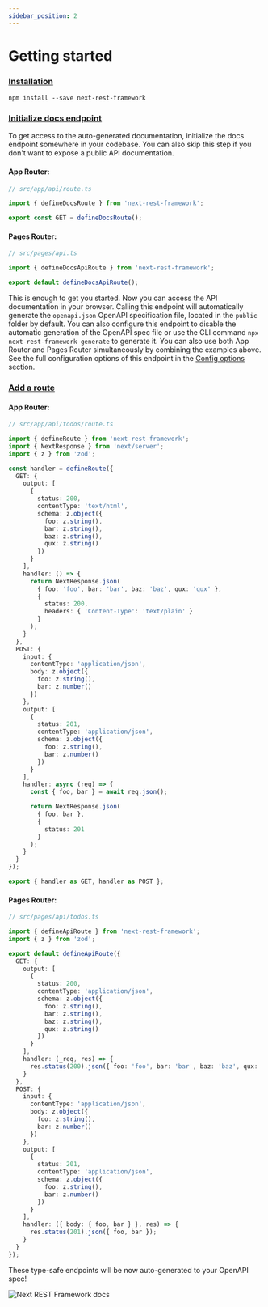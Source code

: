 ```yaml
---
sidebar_position: 2
---
```


# Getting started

### [Installation](#installation)

```
npm install --save next-rest-framework
```

### [Initialize docs endpoint](#initialize-docs-endpoint)

To get access to the auto-generated documentation, initialize the docs endpoint somewhere in your codebase. You can also skip this step if you don't want to expose a public API documentation.

#### App Router:

```typescript
// src/app/api/route.ts

import { defineDocsRoute } from 'next-rest-framework';

export const GET = defineDocsRoute();
```

#### Pages Router:

```typescript
// src/pages/api.ts

import { defineDocsApiRoute } from 'next-rest-framework';

export default defineDocsApiRoute();
```

This is enough to get you started. Now you can access the API documentation in your browser. Calling this endpoint will automatically generate the `openapi.json` OpenAPI specification file, located in the `public` folder by default. You can also configure this endpoint to disable the automatic generation of the OpenAPI spec file or use the CLI command `npx next-rest-framework generate` to generate it. You can also use both App Router and Pages Router simultaneously by combining the examples above. See the full configuration options of this endpoint in the [Config options](/docs/api-reference#config-options) section.

### [Add a route](#add-a-route)

#### App Router:

```typescript
// src/app/api/todos/route.ts

import { defineRoute } from 'next-rest-framework';
import { NextResponse } from 'next/server';
import { z } from 'zod';

const handler = defineRoute({
  GET: {
    output: [
      {
        status: 200,
        contentType: 'text/html',
        schema: z.object({
          foo: z.string(),
          bar: z.string(),
          baz: z.string(),
          qux: z.string()
        })
      }
    ],
    handler: () => {
      return NextResponse.json(
        { foo: 'foo', bar: 'bar', baz: 'baz', qux: 'qux' },
        {
          status: 200,
          headers: { 'Content-Type': 'text/plain' }
        }
      );
    }
  },
  POST: {
    input: {
      contentType: 'application/json',
      body: z.object({
        foo: z.string(),
        bar: z.number()
      })
    },
    output: [
      {
        status: 201,
        contentType: 'application/json',
        schema: z.object({
          foo: z.string(),
          bar: z.number()
        })
      }
    ],
    handler: async (req) => {
      const { foo, bar } = await req.json();

      return NextResponse.json(
        { foo, bar },
        {
          status: 201
        }
      );
    }
  }
});

export { handler as GET, handler as POST };
```

#### Pages Router:

```typescript
// src/pages/api/todos.ts

import { defineApiRoute } from 'next-rest-framework';
import { z } from 'zod';

export default defineApiRoute({
  GET: {
    output: [
      {
        status: 200,
        contentType: 'application/json',
        schema: z.object({
          foo: z.string(),
          bar: z.string(),
          baz: z.string(),
          qux: z.string()
        })
      }
    ],
    handler: (_req, res) => {
      res.status(200).json({ foo: 'foo', bar: 'bar', baz: 'baz', qux: 'qux' });
    }
  },
  POST: {
    input: {
      contentType: 'application/json',
      body: z.object({
        foo: z.string(),
        bar: z.number()
      })
    },
    output: [
      {
        status: 201,
        contentType: 'application/json',
        schema: z.object({
          foo: z.string(),
          bar: z.number()
        })
      }
    ],
    handler: ({ body: { foo, bar } }, res) => {
      res.status(201).json({ foo, bar });
    }
  }
});
```

These type-safe endpoints will be now auto-generated to your OpenAPI spec!

![Next REST Framework docs](@site/static/img/docs-screenshot.jpg)
